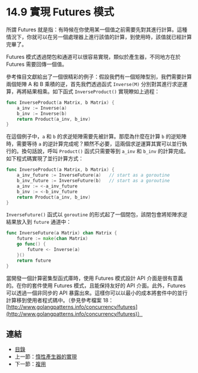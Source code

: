 # 14.9 實現 Futures 模式

所謂 Futures 就是指：有時候在你使用某一個值之前需要先對其進行計算。這種情況下，你就可以在另一個處理器上進行該值的計算，到使用時，該值就已經計算完畢了。

Futures 模式透過閉包和通道可以很容易實現，類似於產生器，不同地方在於 Futures 需要回傳一個值。

參考條目文獻給出了一個很精彩的例子：假設我們有一個矩陣型別，我們需要計算兩個矩陣 A 和 B 乘積的逆，首先我們透過函式 `Inverse(M)` 分別對其進行求逆運算，再將結果相乘。如下函式 `InverseProduct()` 實現瞭如上過程：

```go
func InverseProduct(a Matrix, b Matrix) {
    a_inv := Inverse(a)
    b_inv := Inverse(b)
    return Product(a_inv, b_inv)
}
```

在這個例子中，`a` 和 `b` 的求逆矩陣需要先被計算。那麼為什麼在計算 `b` 的逆矩陣時，需要等待 `a` 的逆計算完成呢？顯然不必要，這兩個求逆運算其實可以並行執行的。換句話說，呼叫 `Product()` 函式只需要等到 `a_inv` 和 `b_inv` 的計算完成。如下程式碼實現了並行計算方式：

```go
func InverseProduct(a Matrix, b Matrix) {
    a_inv_future := InverseFuture(a)   // start as a goroutine
    b_inv_future := InverseFuture(b)   // start as a goroutine
    a_inv := <-a_inv_future
    b_inv := <-b_inv_future
    return Product(a_inv, b_inv)
}
```

`InverseFuture()` 函式以 `goroutine` 的形式起了一個閉包，該閉包會將矩陣求逆結果放入到 `future` 通道中：

```go
func InverseFuture(a Matrix) chan Matrix {
    future := make(chan Matrix)
    go func() {
        future <- Inverse(a)
    }()
    return future
}
```

當開發一個計算密集型函式庫時，使用 Futures 模式設計 API 介面是很有意義的。在你的套件使用 Futures 模式，且能保持友好的 API 介面。此外，Futures 可以透過一個非同步的 API 暴露出來。這樣你可以以最小的成本將套件中的並行計算移到使用者程式碼中。（參見參考檔案 18：[http://www.golangpatterns.info/concurrency/futures](http://www.golangpatterns.info/concurrency/futures)）

## 連結

- [目錄](directory.md)
- 上一節：[惰性產生器的實現](14.8.md)
- 下一節：[複用](14.10.md)
